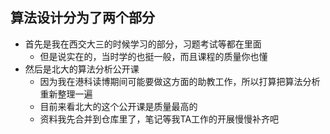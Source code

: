 ## 算法设计分为了两个部分

- 首先是我在西交大三的时候学习的部分，习题考试等都在里面
  - 但是说实在的，当时学的也挺一般，而且课程的质量你也懂
- 然后是北大的算法分析公开课
  - 因为我在港科读博期间可能要做这方面的助教工作，所以打算把算法分析重新整理一遍
  - 目前来看北大的这个公开课是质量最高的
  - 资料我先合并到仓库里了，笔记等我TA工作的开展慢慢补齐吧
